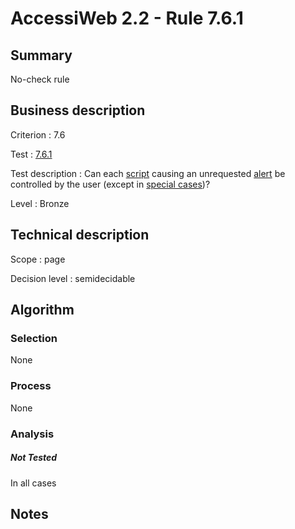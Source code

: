# AccessiWeb 2.2 - Rule 7.6.1

## Summary

No-check rule

## Business description

Criterion : 7.6

Test :
[7.6.1](http://www.accessiweb.org/index.php/accessiweb-22-english-version.html#test-7-6-1)

Test description : Can each [script](http://www.accessiweb.org/index.php/glossary-76.html#mScript)
causing an unrequested [alert](http://www.accessiweb.org/index.php/glossary-76.html#mAlerte) be controlled by the user (except in [special cases](http://www.accessiweb.org/index.php/glossary-76.html#cpCrit7-6 "Special cases for criterion 7.6"))?

Level : Bronze

## Technical description

Scope : page

Decision level :
semidecidable

## Algorithm

### Selection

None

### Process

None

### Analysis

##### Not Tested

In all cases

## Notes


